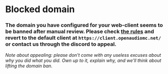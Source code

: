 # Blocked domain
### The domain you have configured for your web-client seems to be banned after manual review. Please check [the rules](https://github.com/Mindgamesnl/OpenAudioMc/blob/master/LICENCE_and_PRIVACY.md) and revert to the default client at `https://client.openaudiomc.net/` or contact us through the discord to appeal.
*Note about appealing: please don't come with any useless excuses about why you did what you did. Own up to it, explain why, and we'll think about lifting the domain ban.*  